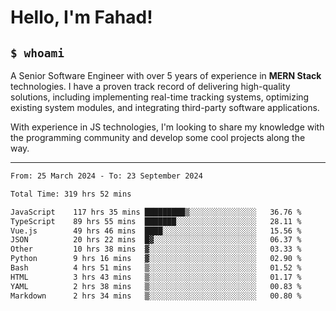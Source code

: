 <h1>Hello, I'm Fahad!</h1>

<h2><code>$ whoami</code></h2>

A Senior Software Engineer with over 5 years of experience in **MERN Stack** technologies. I have a proven track record of delivering high-quality solutions, including implementing real-time tracking systems, optimizing existing system modules, and integrating third-party software applications.

With experience in JS technologies, I'm looking to share my knowledge with the programming community and develop some cool projects along the way.

---

<!--START_SECTION:waka-->

```txt
From: 25 March 2024 - To: 23 September 2024

Total Time: 319 hrs 52 mins

JavaScript    117 hrs 35 mins █████████▒░░░░░░░░░░░░░░░   36.76 %
TypeScript    89 hrs 55 mins  ███████░░░░░░░░░░░░░░░░░░   28.11 %
Vue.js        49 hrs 46 mins  ████░░░░░░░░░░░░░░░░░░░░░   15.56 %
JSON          20 hrs 22 mins  █▓░░░░░░░░░░░░░░░░░░░░░░░   06.37 %
Other         10 hrs 38 mins  ▓░░░░░░░░░░░░░░░░░░░░░░░░   03.33 %
Python        9 hrs 16 mins   ▓░░░░░░░░░░░░░░░░░░░░░░░░   02.90 %
Bash          4 hrs 51 mins   ▒░░░░░░░░░░░░░░░░░░░░░░░░   01.52 %
HTML          3 hrs 43 mins   ▒░░░░░░░░░░░░░░░░░░░░░░░░   01.17 %
YAML          2 hrs 38 mins   ▒░░░░░░░░░░░░░░░░░░░░░░░░   00.83 %
Markdown      2 hrs 34 mins   ▒░░░░░░░░░░░░░░░░░░░░░░░░   00.80 %
```

<!--END_SECTION:waka-->

<!--
**heyFahad/heyFahad** is a ✨ _special_ ✨ repository because its `README.md` (this file) appears on your GitHub profile.

Here are some ideas to get you started:

- 🔭 I’m currently working on ...
- 🌱 I’m currently learning ...
- 👯 I’m looking to collaborate on ...
- 🤔 I’m looking for help with ...
- 💬 Ask me about ...
- 📫 How to reach me: ...
- 😄 Pronouns: ...
- ⚡ Fun fact: ...
-->
